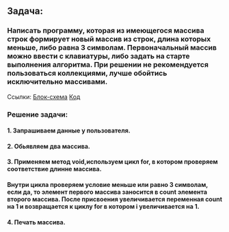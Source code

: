 ## Задача:
 ### Написать программу, которая из имеющегося массива строк формирует новый массив из строк, длина которых меньше, либо равна 3 символам. Первоначальный массив можно ввести с клавиатуры, либо задать на старте выполнения алгоритма. При решении не рекомендуется пользоваться коллекциями, лучше обойтись исключительно массивами.
 
 Ссылки:
 [Блок-схема](Task/1.drawio.png)  [Код](Task/Program.cs)

 ### Решение задачи:
 #### 1. Запрашиваем данные у пользователя. 
 #### 2. Обьявляем два массива. 
 #### 3. Применяем метод void,используем цикл for, в котором проверяем соответствие длинне массива. 
 #### Внутри цикла проверяем условие меньше или равно 3 символам, если да, то элемент первого массива заносится в count элемента второго массива. После присвоения увеличивается переменная count на 1 и возвращается к циклу for в котором i увеличивается на 1.
 #### 4. Печать массива.